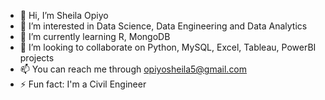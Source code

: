 - 👋 Hi, I’m Sheila Opiyo
- 👀 I’m interested in Data Science, Data Engineering and Data Analytics
- 🌱 I’m currently learning R, MongoDB
- 💞️ I’m looking to collaborate on Python, MySQL, Excel, Tableau, PowerBI projects
- 📫 You can reach me through opiyosheila5@gmail.com
- ⚡ Fun fact: I'm a Civil Engineer

<!---
sheilaakumu/sheilaakumu is a ✨ special ✨ repository because its `README.md` (this file) appears on your GitHub profile.
You can click the Preview link to take a look at your changes.
--->
